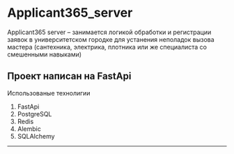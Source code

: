 # Applicant365_server 

Applicant365 server – занимается логикой обработки и регистрации заявок в университетском городке для устанения неполадок вызова мастера (сантехника, электрика, плотника или же специалиста со смешенными навыками)


Проект написан на FastApi
 ---
Использованые технолигии
1. FastApi
2. PostgreSQL
3. Redis
4. Alembic
5. SQLAlchemy

---